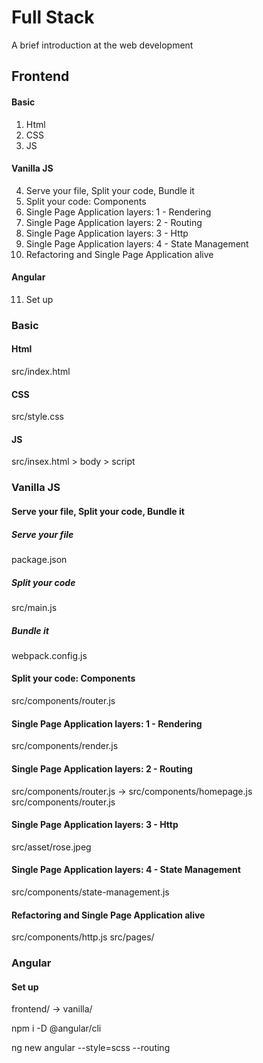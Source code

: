 # Full Stack

A brief introduction at the web development

## Frontend

#### Basic

1) Html
2) CSS
3) JS

#### Vanilla JS

4) Serve your file, Split your code, Bundle it
5) Split your code: Components
6) Single Page Application layers: 1 - Rendering
7) Single Page Application layers: 2 - Routing
8) Single Page Application layers: 3 - Http
9) Single Page Application layers: 4 - State Management
10) Refactoring and Single Page Application alive

#### Angular

11) Set up

### Basic

####  Html

src/index.html

#### CSS

src/style.css

#### JS

src/insex.html > body > script

### Vanilla JS

#### Serve your file, Split your code, Bundle it
##### Serve your file
package.json
##### Split your code
src/main.js
##### Bundle it
webpack.config.js

#### Split your code: Components

src/components/router.js

#### Single Page Application layers: 1 - Rendering

src/components/render.js

#### Single Page Application layers: 2 - Routing

src/components/router.js -> src/components/homepage.js
src/components/router.js

#### Single Page Application layers: 3 - Http

src/asset/rose.jpeg

#### Single Page Application layers: 4 - State Management

src/components/state-management.js

#### Refactoring and Single Page Application alive

src/components/http.js
src/pages/

### Angular

#### Set up

frontend/ -> vanilla/

npm i -D @angular/cli

ng new angular --style=scss --routing
